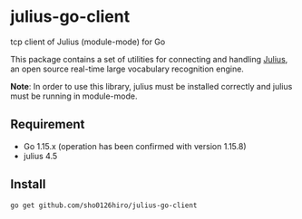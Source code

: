 # julius-go-client
tcp client of Julius (module-mode) for Go

This package contains a set of utilities for connecting and handling [Julius](https://julius.osdn.jp/), an open source real-time large vocabulary recognition engine.

**Note**: In order to use this library, julius must be installed correctly and julius must be running in module-mode.

## Requirement

- Go 1.15.x (operation has been confirmed with version 1.15.8)
- julius 4.5

## Install

```shell
go get github.com/sho0126hiro/julius-go-client
```

